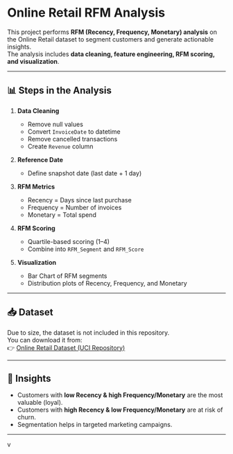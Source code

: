 # Online Retail RFM Analysis

This project performs **RFM (Recency, Frequency, Monetary) analysis** on the Online Retail dataset to segment customers and generate actionable insights.  
The analysis includes **data cleaning, feature engineering, RFM scoring, and visualization**.

---

## 📊 Steps in the Analysis
1. **Data Cleaning**
   - Remove null values
   - Convert `InvoiceDate` to datetime
   - Remove cancelled transactions
   - Create `Revenue` column  

2. **Reference Date**
   - Define snapshot date (last date + 1 day)

3. **RFM Metrics**
   - Recency = Days since last purchase
   - Frequency = Number of invoices
   - Monetary = Total spend

4. **RFM Scoring**
   - Quartile-based scoring (1–4)
   - Combine into `RFM_Segment` and `RFM_Score`

5. **Visualization**
   - Bar Chart of RFM segments
   - Distribution plots of Recency, Frequency, and Monetary


---

## 📥 Dataset
Due to size, the dataset is not included in this repository.  
You can download it from:  
👉 [Online Retail Dataset (UCI Repository)](https://archive.ics.uci.edu/ml/datasets/online+retail)


---

## 📌 Insights
- Customers with **low Recency & high Frequency/Monetary** are the most valuable (loyal).
- Customers with **high Recency & low Frequency/Monetary** are at risk of churn.
- Segmentation helps in targeted marketing campaigns.

---

v
